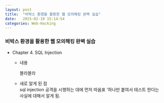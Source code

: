 ```yaml
---
layout: post
title:  "비박스 환경을 활용한 웹 모의해킹 완벽 실습"
date:   2015-02-10 15:14:54
categories: Web-Hacking
---
```


### 비박스 환경을 활용한 웹 모의해킹 완벽 실습
* Chapter 4. SQL Injection
	* 내용

		블라블라
	* 새로 알게 된 점<br>
		sql injection 공격을 시행하는 데에 먼저 따옴표 '하나만 붙여서 테스트 한다는 사실에 대해서 알게 됨.
